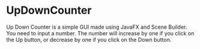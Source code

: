 # UpDownCounter
Up Down Counter is a simple GUI made using JavaFX and Scene Builder.
You need to input a number.
The number will increase by one if you click on the Up button, or decrease by one if you click on the Down button.
